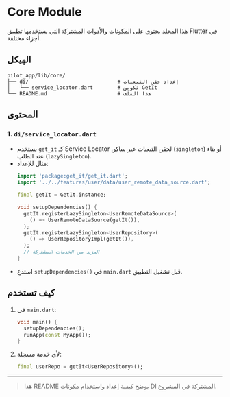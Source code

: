 # Core Module

هذا المجلد يحتوي على المكونات والأدوات المشتركة التي يستخدمها تطبيق Flutter في أجزاء مختلفة.

## الهيكل

```text
pilot_app/lib/core/
├── di/                             # إعداد حقن التبعيات
│   └── service_locator.dart        # تكوين GetIt
└── README.md                       # هذا الملف
```

## المحتوى

### 1. `di/service_locator.dart`
- يستخدم `get_it` كـ Service Locator لحقن التبعيات عبر ساكن (`singleton`) أو بناء عند الطلب (`lazySingleton`).
- مثال للإعداد:
  ```dart
  import 'package:get_it/get_it.dart';
  import '../../features/user/data/user_remote_data_source.dart';
  
  final getIt = GetIt.instance;

  void setupDependencies() {
    getIt.registerLazySingleton<UserRemoteDataSource>(
      () => UserRemoteDataSource(getIt()),
    );
    getIt.registerLazySingleton<UserRepository>(
      () => UserRepositoryImpl(getIt()),
    );
    // المزيد من الخدمات المشتركة
  }
  ```
- استدعِ `setupDependencies()` في `main.dart` قبل تشغيل التطبيق.

## كيف تستخدم

1. في `main.dart`:
   ```dart
   void main() {
     setupDependencies();
     runApp(const MyApp());
   }
   ```
2. لأي خدمة مسجلة:
   ```dart
   final userRepo = getIt<UserRepository>();
   ```

---

> هذا README يوضح كيفية إعداد واستخدام مكونات DI المشتركة في المشروع.

